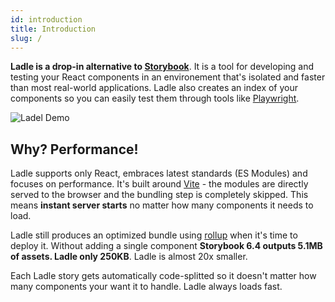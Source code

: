 ```yaml
---
id: introduction
title: Introduction
slug: /
---
```


**Ladle is a drop-in alternative to <a href="https://storybook.js.org/">Storybook</a>**. It is a tool for developing and testing your React components in an environement that's isolated and faster than most real-world applications. Ladle also creates an index of your components so you can easily test them through tools like <a href="https://playwright.dev/">Playwright</a>.

![Ladel Demo](/img/ladle-baseweb.png)

## Why? Performance!

Ladle supports only React, embraces latest standards (ES Modules) and focuses on performance. It's built around [Vite](https://vitejs.dev/) - the modules are directly served to the browser and the bundling step is completely skipped. This means **instant server starts** no matter how many components it needs to load.

Ladle still produces an optimized bundle using [rollup](https://rollupjs.org/guide/en/) when it's time to deploy it. Without adding a single component **Storybook 6.4 outputs 5.1MB of assets. Ladle only 250KB**. Ladle is almost 20x smaller.

Each Ladle story gets automatically code-splitted so it doesn't matter how many components your want it to handle. Ladle always loads fast.
